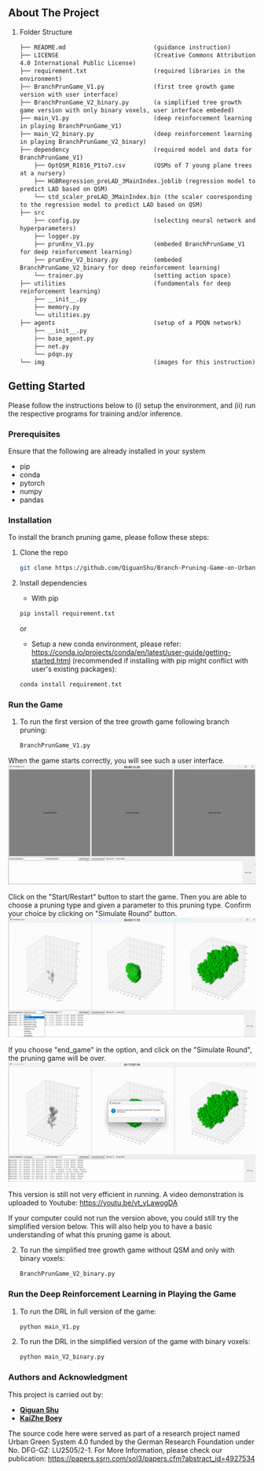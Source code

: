 ﻿## About The Project

1. Folder Structure
    ```
    ├── README.md                         (guidance instruction)
    ├── LICENSE                           (Creative Commons Attribution 4.0 International Public License)
    ├── requirement.txt                   (required libraries in the environment)
    ├── BranchPrunGame_V1.py              (first tree growth game version with user interface)
    ├── BranchPrunGame_V2_binary.py       (a simplified tree growth game version with only binary voxels, user interface embeded)
    ├── main_V1.py                        (deep reinforcement learning in playing BranchPrunGame_V1)
    ├── main_V2_binary.py                 (deep reinforcement learning in playing BranchPrunGame_V2_binary)
    ├── dependency                        (required model and data for BranchPrunGame_V1)
        ├── OptQSM_R1016_P1to7.csv        (QSMs of 7 young plane trees at a nursery)
        ├── HGBRegression_preLAD_3MainIndex.joblib (regression model to predict LAD based on QSM)
        └── std_scaler_preLAD_3MainIndex.bin (the scaler cooresponding to the regression model to predict LAD based on QSM)
    ├── src
        ├── config.py                     (selecting neural network and hyperparameters)
        ├── logger.py
        ├── prunEnv_V1.py                 (embeded BranchPrunGame_V1 for deep reinforcement learning)
        ├── prunEnv_V2_binary.py          (embeded BranchPrunGame_V2_binary for deep reinforcement learning)
        └── trainer.py                    (setting action space)
    ├── utilities                         (fundamentals for deep reinforcement learning)
        ├── __init__.py
        ├── memory.py
        └── utilities.py
    ├── agents                            (setup of a PDQN network)
        ├── __init__.py
        ├── base_agent.py
        ├── net.py
        └── pdqn.py
    └── img                               (images for this instruction)
    ```

<!-- GETTING STARTED -->
## Getting Started

Please follow the instructions below to (i) setup the environment, and (ii) run the respective programs for training and/or inference.

### Prerequisites
Ensure that the following are already installed in your system
* pip
* conda
* pytorch
* numpy
* pandas

### Installation
To install the branch pruning game, please follow these steps:
1. Clone the repo
   ```sh
   git clone https://github.com/QiguanShu/Branch-Pruning-Game-on-Urban-Trees.git
   ```
2. Install dependencies
    * With pip
    ```sh
    pip install requirement.txt
    ```
    or

    * Setup a new conda environment, please refer: https://conda.io/projects/conda/en/latest/user-guide/getting-started.html (recommended if installing with pip might conflict with user's existing packages):
    ```sh
    conda install requirement.txt
    ```

### Run the Game

1. To run the first version of the tree growth game following branch pruning:

    ```sh
    BranchPrunGame_V1.py
    ```

When the game starts correctly, you will see such a user interface.
![an example of the user interface when the program starts](img/UI_PrunGame_start.png)

Click on the "Start/Restart" button to start the game. Then you are able to choose a pruning type and given a parameter to this pruning type. Confirm your choice by clicking on "Simulate Round" button.
![an example of the user interface when you have played several rounds of the game](img/UI_PrunGame_middle.png)

If you choose "end_game" in the option, and click on the "Simulate Round", the pruning game will be over.
![an example of the user interface when the program ends](img/UI_PrunGame_end.png)

This version is still not very efficient in running. A video demonstration is uploaded to Youtube: https://youtu.be/vt_yLawogDA

If your computer could not run the version above, you could still try the simplified version below. This will also help you to have a basic understanding of what this pruning game is about.

2. To run the simplified tree growth game without QSM and only with binary voxels:

    ```sh
    BranchPrunGame_V2_binary.py
    ```



### Run the Deep Reinforcement Learning in Playing the Game

1. To run the DRL in full version of the game:

    ```sh
    python main_V1.py
    ```

2. To run the DRL in the simplified version of the game with binary voxels:

    ```sh
    python main_V2_binary.py
    ```

### Authors and Acknowledgment

This project is carried out by:
- **[Qiguan Shu](https://github.com/QiguanShu)**
- **[KaiZhe Boey](https://github.com/kzboey)**

The source code here were served as part of a research project named Urban Green System 4.0 funded by the German Research Foundation under No. DFG-GZ: LU2505/2-1.
For More Information, please check our publication: https://papers.ssrn.com/sol3/papers.cfm?abstract_id=4927534
